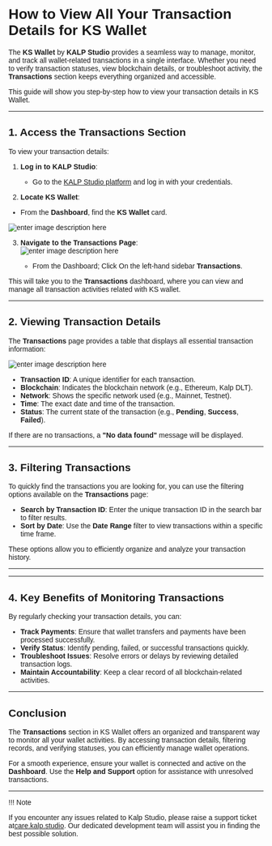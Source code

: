 <style>  body { font-family: "Source Sans 3", sans-serif!important; }</style>

<link  href="https://fonts.googleapis.com/css2?family=Source+Sans+3:ital,wght@0,200..900;1,200..900&display=swap"  rel="stylesheet">  <link  rel="stylesheet"  href="https://fonts.googleapis.com/icon?family=Material+Icons">

# **How to View All Your Transaction Details for KS Wallet**

The **KS Wallet** by **KALP Studio** provides a seamless way to manage, monitor, and track all wallet-related transactions in a single interface. Whether you need to verify transaction statuses, view blockchain details, or troubleshoot activity, the **Transactions** section keeps everything organized and accessible.

This guide will show you step-by-step how to view your transaction details in KS Wallet.

---

## **1. Access the Transactions Section**

To view your transaction details:

1. **Log in to KALP Studio**:  
   - Go to the [KALP Studio platform](https://accounts.kalp.studio/login) and log in with your credentials.

2.  **Locate KS Wallet**:

- From the **Dashboard**, find the **KS Wallet** card.

![enter image description here](https://doc-images-kalp-studio.s3.ap-south-1.amazonaws.com/KS+Wallet/8.png)

3. **Navigate to the Transactions Page**:  
![enter image description here](https://doc-images-kalp-studio.s3.ap-south-1.amazonaws.com/KS+Wallet/9.png)

   - From the Dashboard; Click On the left-hand sidebar **Transactions**.  

This will take you to the **Transactions** dashboard, where you can view and manage all transaction activities related with KS wallet.

---

## **2. Viewing Transaction Details**

The **Transactions** page provides a table that displays all essential transaction information:

![enter image description here](https://doc-images-kalp-studio.s3.ap-south-1.amazonaws.com/KS+Wallet/10.png)


- **Transaction ID**: A unique identifier for each transaction.  
- **Blockchain**: Indicates the blockchain network (e.g., Ethereum, Kalp DLT).  
- **Network**: Shows the specific network used (e.g., Mainnet, Testnet).  
- **Time**: The exact date and time of the transaction.  
- **Status**: The current state of the transaction (e.g., **Pending**, **Success**, **Failed**).  

If there are no transactions, a **"No data found"** message will be displayed.

---

## **3. Filtering Transactions**

To quickly find the transactions you are looking for, you can use the filtering options available on the **Transactions** page:

- **Search by Transaction ID**: Enter the unique transaction ID in the search bar to filter results.  
- **Sort by Date**: Use the **Date Range** filter to view transactions within a specific time frame.  

These options allow you to efficiently organize and analyze your transaction history.

---

---

## **4. Key Benefits of Monitoring Transactions**

By regularly checking your transaction details, you can:

- **Track Payments**: Ensure that wallet transfers and payments have been processed successfully.  
- **Verify Status**: Identify pending, failed, or successful transactions quickly.  
- **Troubleshoot Issues**: Resolve errors or delays by reviewing detailed transaction logs.  
- **Maintain Accountability**: Keep a clear record of all blockchain-related activities.

---

## **Conclusion**

The **Transactions** section in KS Wallet offers an organized and transparent way to monitor all your wallet activities. By accessing transaction details, filtering records, and verifying statuses, you can efficiently manage wallet operations.

For a smooth experience, ensure your wallet is connected and active on the **Dashboard**. Use the **Help and Support** option for assistance with unresolved transactions.

---

!!! Note  

   If you encounter any issues related to Kalp Studio, please raise a support ticket at[care.kalp.studio](mailto:care.kalp.studio). Our dedicated development team will assist you in finding the best possible solution.